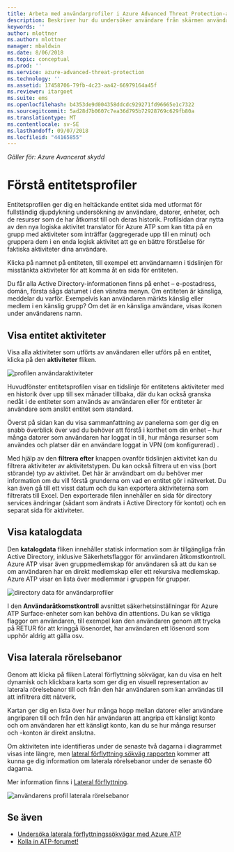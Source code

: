 ```yaml
---
title: Arbeta med användarprofiler i Azure Advanced Threat Protection-arbetsyteportalen | Microsoft Docs
description: Beskriver hur du undersöker användare från skärmen användare profiler i Azure ATP-arbetsyteportalen
keywords: ''
author: mlottner
ms.author: mlottner
manager: mbaldwin
ms.date: 8/06/2018
ms.topic: conceptual
ms.prod: ''
ms.service: azure-advanced-threat-protection
ms.technology: ''
ms.assetid: 17458706-79fb-4c23-aa42-66979164a45f
ms.reviewer: itargoet
ms.suite: ems
ms.openlocfilehash: b4353de9d004358ddcdc929271fd96665e1c7322
ms.sourcegitcommit: 5ad28d7b0607c7ea36d795b72928769c629fb80a
ms.translationtype: MT
ms.contentlocale: sv-SE
ms.lasthandoff: 09/07/2018
ms.locfileid: "44165855"
---
```

*Gäller för: Azure Avancerat skydd*



# <a name="understanding-entity-profiles"></a>Förstå entitetsprofiler

Entitetsprofilen ger dig en heltäckande entitet sida med utformat för fullständig djupdykning undersökning av användare, datorer, enheter, och de resurser som de har åtkomst till och deras historik. Profilsidan drar nytta av den nya logiska aktivitet translator för Azure ATP som kan titta på en grupp med aktiviteter som inträffar (aggregerade upp till en minut) och gruppera dem i en enda logisk aktivitet att ge en bättre förståelse för faktiska aktiviteter dina användare.

Klicka på namnet på entiteten, till exempel ett användarnamn i tidslinjen för misstänkta aktiviteter för att komma åt en sida för entiteten.

Du får alla Active Directory-informationen finns på enhet – e-postadress, domän, första sågs datumet i den vänstra menyn. Om entiteten är känsliga, meddelar du varför. Exempelvis kan användaren märkts känslig eller medlem i en känslig grupp?
Om det är en känsliga användare, visas ikonen under användarens namn.

## <a name="view-entity-activities"></a>Visa entitet aktiviteter

Visa alla aktiviteter som utförts av användaren eller utförs på en entitet, klicka på den **aktiviteter** fliken. 

 ![profilen användaraktiviteter](media/user-profile-activities.png)

Huvudfönster entitetsprofilen visar en tidslinje för entitetens aktiviteter med en historik över upp till sex månader tillbaka, där du kan också granska nedåt i de entiteter som används av användaren eller för entiteter är användare som anslöt entitet som standard.

Överst på sidan kan du visa sammanfattning av panelerna som ger dig en snabb överblick över vad du behöver att förstå i korthet om din enhet – hur många datorer som användaren har loggat in till, hur många resurser som användes och platser där en användare loggat in VPN (om konfigurerad) . 

Med hjälp av den **filtrera efter** knappen ovanför tidslinjen aktivitet kan du filtrera aktiviteter av aktivitetstypen. Du kan också filtrera ut en viss (bort störande) typ av aktivitet. Det här är användbart om du behöver mer information om du vill förstå grunderna om vad en entitet gör i nätverket. Du kan även gå till ett visst datum och du kan exportera aktiviteterna som filtrerats till Excel. Den exporterade filen innehåller en sida för directory services ändringar (sådant som ändrats i Active Directory för kontot) och en separat sida för aktiviteter. 

## <a name="view-directory-data"></a>Visa katalogdata

Den **katalogdata** fliken innehåller statisk information som är tillgängliga från Active Directory, inklusive Säkerhetsflaggor för användaren åtkomstkontroll. Azure ATP visar även gruppmedlemskap för användaren så att du kan se om användaren har en direkt medlemskap eller ett rekursiva medlemskap. Azure ATP visar en lista över medlemmar i gruppen för grupper.

 ![directory data för användarprofiler](media/user-profile-dir-data.png)

I den **Användaråtkomstkontroll** avsnittet säkerhetsinställningar för Azure ATP Surface-enheter som kan behöva din attentions. Du kan se viktiga flaggor om användaren, till exempel kan den användaren genom att trycka på RETUR för att kringgå lösenordet, har användaren ett lösenord som upphör aldrig att gälla osv. 

## <a name="view-lateral-movement-paths"></a>Visa laterala rörelsebanor

Genom att klicka på fliken Lateral förflyttning sökvägar, kan du visa en helt dynamisk och klickbara karta som ger dig en visuell representation av laterala rörelsebanor till och från den här användaren som kan användas till att infiltrera ditt nätverk.

Kartan ger dig en lista över hur många hopp mellan datorer eller användare angriparen till och från den här användaren att angripa ett känsligt konto och om användaren har ett känsligt konto, kan du se hur många resurser och -konton är direkt anslutna.

Om aktiviteten inte identifieras under de senaste två dagarna i diagrammet visas inte längre, men [lateral förflyttning sökväg rapporten](reports.md) kommer att kunna ge dig information om laterala rörelsebanor under de senaste 60 dagarna. 

Mer information finns i [Lateral förflyttning](use-case-lateral-movement-path.md). 

 ![användarens profil laterala rörelsebanor](media/user-profile-lateral-movement-paths.png)


## <a name="see-also"></a>Se även

- [Undersöka laterala förflyttningssökvägar med Azure ATP](use-case-lateral-movement-path.md)
- [Kolla in ATP-forumet!](https://aka.ms/azureatpcommunity)